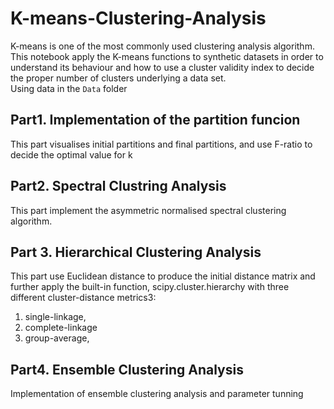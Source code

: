 # K-means-Clustering-Analysis
K-means is one of the most commonly used clustering analysis algorithm. This notebook apply the K-means functions to synthetic datasets in order to understand its behaviour and how to use a cluster validity index to decide the proper number of clusters underlying a data set.<br/>
Using data in the `Data` folder
## Part1. Implementation of the partition funcion
This part visualises initial partitions and final partitions, and use F-ratio to decide the optimal value for k
## Part2. Spectral Clustring Analysis
This part implement the asymmetric normalised spectral clustering algorithm.
## Part 3. Hierarchical Clustering Analysis
This part use Euclidean distance to produce the initial distance matrix and further apply the built-in function, scipy.cluster.hierarchy with three different cluster-distance metrics3:<br/>
1. single-linkage,<br/>
2. complete-linkage <br/>
3. group-average, 
## Part4. Ensemble Clustering Analysis
Implementation of ensemble clustering analysis and parameter tunning

